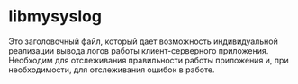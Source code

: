# libmysyslog
Это заголовочный файл, который дает возможность индивидуальной реализации вывода логов работы клиент-серверного приложения. </br>
Необходим для отслеживания правильности работы приложения и, при необходимости, для отслеживания ошибок в работе. </br>
